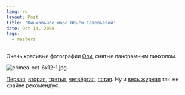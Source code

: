 ```yaml
---
lang: ru
layout: Post
title: 'Пинхольное море Ольги Савельевой'
date: Oct 14, 2008
tags:
  - masters
---
```


Очень красивые фотографии [Оли](http://vextazzze.livejournal.com/), снятые панорамным пинхолом.

![crimea-oct-6x12-1.jpg](upload://crimea-oct-6x12-1.jpg)

[Первая](http://vextazzze.livejournal.com/116776.html), [вторая](http://vextazzze.livejournal.com/117086.html), [третья](http://vextazzze.livejournal.com/117370.html), [четвёртая](http://vextazzze.livejournal.com/117518.html), [пятая](http://vextazzze.livejournal.com/117934.html). Ну и [весь журнал](http://vextazzze.livejournal.com/) так же крайне рекомендую.
